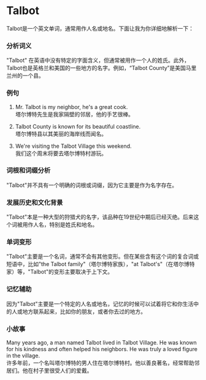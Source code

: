 # Talbot

Talbot是一个英文单词，通常用作人名或地名。下面让我为你详细地解析一下：

  

### 分析词义

  

"Talbot" 在英语中没有特定的字面含义，但通常被用作一个人的姓氏。此外，Talbot也是英格兰和美国的一些地方的名字。例如，“Talbot County”是美国马里兰州的一个县。

  

### 例句

  

1.  Mr. Talbot is my neighbor, he's a great cook.  
    塔尔博特先生是我家隔壁的邻居，他的手艺很棒。
    
      
    
2.  Talbot County is known for its beautiful coastline.  
    塔尔博特县以其美丽的海岸线而闻名。
    
      
    
3.  We're visiting the Talbot Village this weekend.  
    我们这个周末将要去塔尔博特村游玩。
    
      
    

  

### 词根和词缀分析

  

"Talbot"并不具有一个明确的词根或词缀，因为它主要是作为名字存在。

  

### 发展历史和文化背景

  

"Talbot"本是一种大型的狩猎犬的名字，该品种在19世纪中期后已经灭绝。后来这个词被用作人名，特别是姓氏和地名。

  

### 单词变形

  

"Talbot"主要是一个名词，通常不会有其他变形。但在某些含有这个词的复合词或短语中，比如"the Talbot family"（塔尔博特家族），"at Talbot's"（在塔尔博特家）等，"Talbot"的变形主要取决于上下文。

  

### 记忆辅助

  

因为"Talbot"主要是一个特定的人名或地名，记忆的时候可以试着将它和你生活中的人或地方联系起来，比如你的朋友，或者你去过的地方。

  

### 小故事

  

Many years ago, a man named Talbot lived in Talbot Village. He was known for his kindness and often helped his neighbors. He was truly a loved figure in the village.  
许多年前，一个名叫塔尔博特的男人住在塔尔博特村。他以善良著名，经常帮助邻居们。他在村子里很受人们的爱戴。

